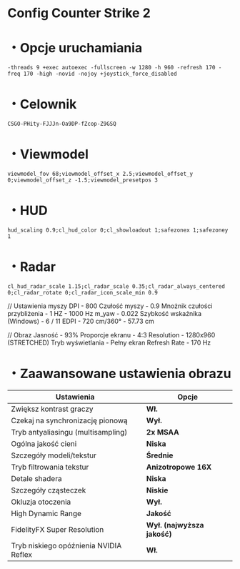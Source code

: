 #  Config Counter Strike 2
# ・Opcje uruchamiania
`-threads 9 +exec autoexec -fullscreen -w 1280 -h 960 -refresh 170 -freq 170 -high -novid -nojoy +joystick_force_disabled`

# ・Celownik
`CSGO-PHity-FJJJn-Oa9DP-fZcop-Z9GSQ`

# ・Viewmodel
`viewmodel_fov 68;viewmodel_offset_x 2.5;viewmodel_offset_y 0;viewmodel_offset_z -1.5;viewmodel_presetpos 3`

# ・HUD
`hud_scaling 0.9;cl_hud_color 0;cl_showloadout 1;safezonex 1;safezoney 1`

# ・Radar
`cl_hud_radar_scale 1.15;cl_radar_scale 0.35;cl_radar_always_centered 0;cl_radar_rotate 0;cl_radar_icon_scale_min 0.9`

// Ustawienia myszy
DPI - 800
Czułość myszy - 0.9
Mnożnik czułości przybliżenia - 1
HZ - 1000 Hz
m_yaw - 0.022
Szybkość wskaźnika (Windows) - 6 / 11
EDPI - 720
cm/360° - 57.73 cm

// Obraz
Jasność - 93%
Proporcje ekranu - 4:3
Resolution - 1280x960 (STRETCHED)
Tryb wyświetlania - Pełny ekran
Refresh Rate - 170 Hz


# ・Zaawansowane ustawienia obrazu
| Ustawienia                                    | Opcje                 |
|-----------------------------------------------|-----------------------|
| Zwiększ kontrast graczy                       | **Wł.**               |
| Czekaj na synchronizację pionową              | **Wył.**              |
| Tryb antyaliasingu (multisampling)            | **2x MSAA**           |
| Ogólna jakość cieni                           | **Niska**             |
| Szczegóły modeli/tekstur                      | **Średnie**           |
| Tryb filtrowania tekstur                      | **Anizotropowe 16X**  |
| Detale shadera                                | **Niska**             |
| Szczegóły cząsteczek                          | **Niskie**            |
| Okluzja otoczenia                             | **Wył.**              |
| High Dynamic Range                            | **Jakość**            |
| FidelityFX Super Resolution              | **Wył. (najwyższa jakość)**|
| Tryb niskiego opóźnienia NVIDIA Reflex        | **Wł.**               |
